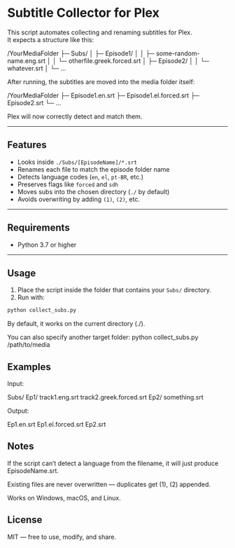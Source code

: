 # Subtitle Collector for Plex

This script automates collecting and renaming subtitles for Plex.  
It expects a structure like this:

/YourMediaFolder
├─ Subs/
│ ├─ Episode1/
│ │ ├─ some-random-name.eng.srt
│ │ └─ otherfile.greek.forced.srt
│ ├─ Episode2/
│ │ └─ whatever.srt
│ └─ ...


After running, the subtitles are moved into the media folder itself:

/YourMediaFolder
├─ Episode1.en.srt
├─ Episode1.el.forced.srt
├─ Episode2.srt
└─ ...


Plex will now correctly detect and match them.

---

## Features
- Looks inside `./Subs/[EpisodeName]/*.srt`
- Renames each file to match the episode folder name
- Detects language codes (`en`, `el`, `pt-BR`, etc.)
- Preserves flags like `forced` and `sdh`
- Moves subs into the chosen directory (`./` by default)
- Avoids overwriting by adding `(1)`, `(2)`, etc.

---

## Requirements
- Python 3.7 or higher

---

## Usage

1. Place the script inside the folder that contains your `Subs/` directory.  
2. Run with:

```bash
python collect_subs.py
```

By default, it works on the current directory (./).

You can also specify another target folder:
python collect_subs.py /path/to/media

## Examples

Input:

Subs/
  Ep1/
    track1.eng.srt
    track2.greek.forced.srt
  Ep2/
    something.srt


Output:

Ep1.en.srt
Ep1.el.forced.srt
Ep2.srt

## Notes

If the script can’t detect a language from the filename, it will just produce EpisodeName.srt.

Existing files are never overwritten — duplicates get (1), (2) appended.

Works on Windows, macOS, and Linux.

## License

MIT — free to use, modify, and share.